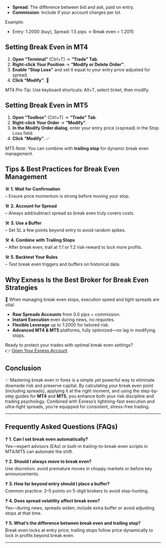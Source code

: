 - **Spread**: The difference between bid and ask, paid on entry.  
- **Commission**: Include if your account charges per lot.

Example:  
- Entry: 1.2000 (buy), Spread: 1.5 pips → Break even = 1.2015  

## Setting Break Even in MT4  
1. **Open “Terminal”** (Ctrl+T) → **“Trade” Tab**.  
2. **Right-click Your Position** → **“Modify or Delete Order”**.  
3. **Enable “Stop Loss”** and set it equal to your entry price adjusted for spread.  
4. **Click “Modify”**. 🎯  

_MT4 Pro Tip_: Use keyboard shortcuts: Alt+T, select ticket, then modify.

## Setting Break Even in MT5  
1. **Open “Toolbox”** (Ctrl+T) → **“Trade” Tab**.  
2. **Right-click Your Order** → **“Modify”**.  
3. **In the Modify Order dialog**, enter your entry price (±spread) in the Stop Loss field.  
4. **Click “Modify”**. ✅

_MT5 Note_: You can combine with **trailing stop** for dynamic break even management.

## Tips & Best Practices for Break Even Management  
🛠️ **1. Wait for Confirmation**  
– Ensure price momentum is strong before moving your stop.  

🛠️ **2. Account for Spread**  
– Always add/subtract spread so break even truly covers costs.  

🛠️ **3. Use a Buffer**  
– Set SL a few points beyond entry to avoid random spikes.  

🛠️ **4. Combine with Trailing Stops**  
– After break even, trail at 1:1 or 1:2 risk-reward to lock more profits.  

🛠️ **5. Backtest Your Rules**  
– Test break even triggers and buffers on historical data.  

## Why Exness Is the Best Broker for Break Even Strategies  
🌟 When managing break even stops, execution speed and tight spreads are vital:  
- **Raw Spreads Accounts** from 0.0 pips + commission.  
- **Instant Execution** even during news, no requotes.  
- **Flexible Leverage** up to 1:2000 for tailored risk.  
- **Advanced MT4 & MT5** platforms, fully optimized—no lag in modifying stops.

Ready to protect your trades with optimal break even settings?  
👉 [Open Your Exness Account](https://one.exnesstrack.org/a/english23)

## Conclusion  
✨ Mastering break even in forex is a simple yet powerful way to eliminate downside risk and preserve capital. By calculating your break even point (including spreads), applying it at the right moment, and using the step-by-step guides for **MT4** and **MT5**, you enhance both your risk discipline and trading psychology. Combined with Exness’s lightning-fast execution and ultra-tight spreads, you’re equipped for consistent, stress-free trading.

---

## Frequently Asked Questions (FAQs)  
❓ **1. Can I set break even automatically?**  
Yes—expert advisors (EAs) or built-in trailing-to-break-even scripts in MT4/MT5 can automate the shift.  

❓ **2. Should I always move to break even?**  
Use discretion: avoid premature moves in choppy markets or before key announcements.  

❓ **3. How far beyond entry should I place a buffer?**  
Common practice: 2–5 points on 5-digit brokers to avoid stop-hunting.  

❓ **4. Does spread volatility affect break even?**  
Yes—during news, spreads widen; include extra buffer or avoid adjusting stops at that time.  

❓ **5. What’s the difference between break even and trailing stop?**  
Break even locks at entry price; trailing stops follow price dynamically to lock in profits beyond break even.  

---
